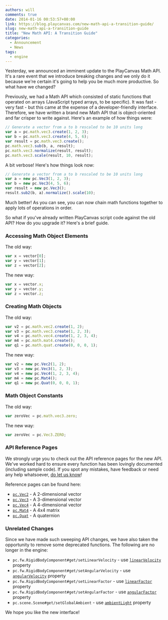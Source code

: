 ```yaml
---
authors: will
comments: true
date: 2014-01-16 00:53:57+00:00
link: https://blog.playcanvas.com/new-math-api-a-transition-guide/
slug: new-math-api-a-transition-guide
title: "New Math API: A Transition Guide"
categories:
  - Announcement
  - News
tags:
  - engine
---
```


Yesterday, we announced an imminent update to the PlayCanvas Math API. It's a rare event that we introduce breaking changes and we only do it because we're certain it's going to help you be much more productive. So what have we changed?

Previously, we had a Math API which consisted of static functions that operated on arrays (JavaScript typed arrays, to be specific). It was fast - very fast - but this came at the expense of a developer-friendly interface. Therefore, we have written a brand new Math API that is object-oriented and far crisper to write against. Here's an example of how things were:

```javascript
// Generate a vector from a to b rescaled to be 10 units long
var a = pc.math.vec3.create(1, 2, 3);
var b = pc.math.vec3.create(4, 5, 6);
var result = pc.math.vec3.create();
pc.math.vec3.sub(b, a, result);
pc.math.vec3.normalize(result, result);
pc.math.vec3.scale(result, 10, result);
```

A bit verbose! Here's how things look now:

```javascript
// Generate a vector from a to b rescaled to be 10 units long
var a = new pc.Vec3(1, 2, 3);
var b = new pc.Vec3(4, 5, 6);
var result = new pc.Vec3();
result.sub2(b, a).normalize().scale(10);
```

Much better! As you can see, you can now chain math functions together to apply lots of operations in order.

So what if you've already written PlayCanvas script code against the old API? How do you upgrade it? Here's a brief guide.

### Accessing Math Object Elements

The old way:

```javascript
var x = vector[0];
var y = vector[1];
var z = vector[2];
```

The new way:

```javascript
var x = vector.x;
var y = vector.y;
var z = vector.z;
```

### Creating Math Objects

The old way:

```javascript
var v2 = pc.math.vec2.create(1, 2);
var v3 = pc.math.vec3.create(1, 2, 3);
var v4 = pc.math.vec4.create(1, 2, 3, 4);
var m4 = pc.math.mat4.create();
var q1 = pc.math.quat.create(0, 0, 0, 1);
```

The new way:

```javascript
var v2 = new pc.Vec2(1, 2);
var v3 = new pc.Vec3(1, 2, 3);
var v4 = new pc.Vec4(1, 2, 3, 4);
var m4 = new pc.Mat4();
var q1 = new pc.Quat(0, 0, 0, 1);
```

### Math Object Constants

The old way:

```javascript
var zeroVec = pc.math.vec3.zero;
```

The new way:

```javascript
var zeroVec = pc.Vec3.ZERO;
```

### API Reference Pages

We strongly urge you to check out the API reference pages for the new API. We've worked hard to ensure every function has been lovingly documented (including sample code). If you spot any mistakes, have feedback or need any help whatsoever, [do let us know](https://forum.playcanvas.com)!

Reference pages can be found here:

- [`pc.Vec2`](https://api.playcanvas.com/classes/Engine.Vec2.html) - A 2-dimensional vector
- [`pc.Vec3`](https://api.playcanvas.com/classes/Engine.Vec3.html) - A 3-dimensional vector
- [`pc.Vec4`](https://api.playcanvas.com/classes/Engine.Vec4.html) - A 4-dimensional vector
- [`pc.Mat4`](https://api.playcanvas.com/classes/Engine.Mat4.html) - A 4x4 matrix
- [`pc.Quat`](https://api.playcanvas.com/classes/Engine.Quat.html) - A quaternion

### Unrelated Changes

Since we have made such sweeping API changes, we have also taken the opportunity to remove some deprecated functions. The following are no longer in the engine:

- `pc.fw.RigidBodyComponent#get/setLinearVelocity` - use [`linearVelocity`](https://api.playcanvas.com/classes/Engine.RigidBodyComponent.html#linearVelocity) property
- `pc.fw.RigidBodyComponent#get/setAngularVelocity` - use [`angularVelocity`](https://api.playcanvas.com/classes/Engine.RigidBodyComponent.html#angularVelocity) property
- `pc.fw.RigidBodyComponent#get/setLinearFactor` - use [`linearFactor`](https://api.playcanvas.com/classes/Engine.RigidBodyComponent.html#linearFactor) property
- `pc.fw.RigidBodyComponent#get/setAngularFactor` - use [`angularFactor`](https://api.playcanvas.com/classes/Engine.RigidBodyComponent.html#angularFactor) property
- `pc.scene.Scene#get/setGlobalAmbient` - use [`ambientLight`](https://api.playcanvas.com/classes/Engine.Scene.html#ambientLight) property

We hope you like the new interface!
